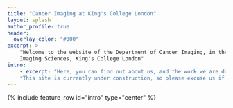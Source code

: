 ```yaml
---
title: "Cancer Imaging at King's College London"
layout: splash
author_profile: true
header:
  overlay_color: "#000"
excerpt: >
    "Welcome to the website of the Department of Cancer Imaging, in the School of Biomedical Engineering and
    Imaging Sciences, King's College London"
intro:
    - excerpt: "Here, you can find out about us, and the work we are doing.<br>
    *This site is currently under construction, so please excuse us if it's a bit untidy*"
---
```


{% include feature_row id="intro" type="center" %}